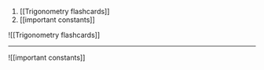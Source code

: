 1. [[Trigonometry flashcards]]
2. [[important constants]]
   
![[Trigonometry flashcards]]

---
![[important constants]]